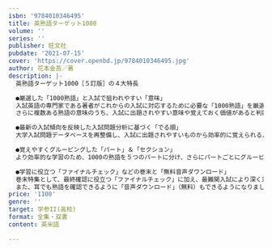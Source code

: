 ```yaml
---
isbn: '9784010346495'
title: 英熟語ターゲット1000
volume: ''
series: ''
publisher: 旺文社
pubdate: '2021-07-15'
cover: 'https://cover.openbd.jp/9784010346495.jpg'
author: 花本金吾／著
description: |-
  英熟語ターゲット1000［５訂版］の４大特長

  ●厳選した「1000熟語」と入試で狙われやすい「意味」
  入試英語の専門家である著者がこれからの入試に対応するために必要な「1000熟語」を厳選し直しました。
  さらに複数ある熟語の意味のうち、入試に出題されやすい意味や覚えておく価値があると判断した意味を選び、掲載しています。

  ●最新の入試傾向を反映した入試問題分析に基づく「でる順」
  大学入試問題データベースを再整備し、入試に出題されやすいものから効率的に覚えられるように「でる順」（出題頻度順）の配列を決定しています。

  ●覚えやすくグルーピングした「パート」＆「セクション」
  より効率的な学習のため、1000の熟語を５つのパートに分け、さらにパートごとにグルーピングを行い、セクションとしてまとめました。

  ●学習に役立つ「ファイナルチェック」などの巻末と「無料音声ダウンロード」
  巻末特集として、最終確認に役立つ「ファイナルチェック」に加え、最難関入試により深く対応できる「難熟語Plus80」を追加しました。
  また、耳でも熟語を確認できるように「音声ダウンロード」（無料）もできるようになりました。
price: '1100'
genre: ''
target: 学参II(高校)
format: 全集・双書
content: 英米語

---
```

